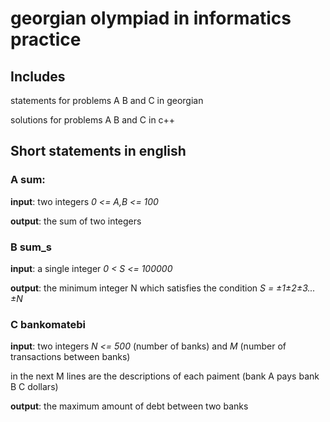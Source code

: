 # georgian olympiad in informatics practice

## Includes

statements for problems A B and C in georgian

solutions for problems A B and C in c++

## Short statements in english

### A sum:

**input**: two integers _0 <= A,B <= 100_

**output**: the sum of two integers

### B sum_s

**input**: a single integer _0 < S <= 100000_

**output**: the minimum integer N which satisfies the condition _S = ±1±2±3...±N_

### C bankomatebi

**input**: two integers _N <= 500_ (number of banks) and _M_ (number of transactions between banks)

in the next M lines are the descriptions of each paiment (bank A pays bank B C dollars)

**output**: the maximum amount of debt between two banks

